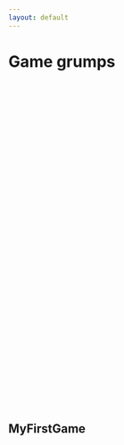 ```yaml
---
layout: default
---
```




<meta charset="utf-8">
<meta http-equiv="Content-Type" content="text/html; charset=utf-8">
<title>Mr Krabs</title>
<link rel="shortcut icon" href="TemplateData/favicon.ico">
<link rel="stylesheet" href="TemplateData/style.css">
<script src="TemplateData/UnityProgress.js"></script>
<script src="Build/UnityLoader.js"></script>
<script>
  var unityInstance = UnityLoader.instantiate("unityContainer", "Build/Webgl.json", {onProgress: UnityProgress});
</script>
<h1>Game grumps</h1>


<h2>
  <div class="webgl-content">
    <div id="unityContainer" style="width: 960px; height: 600px"></div>
    <div class="footer">
      <div class="webgl-logo"></div>
      <div class="fullscreen" onclick="unityInstance.SetFullscreen(1)"></div>
      <div class="title">MyFirstGame</div>
    </div>
  </div>
</h2>
